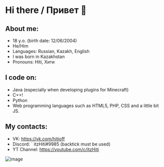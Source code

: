 # Hi there / Привет 👋

## About me:
- 18 y.o. (birth date: 12/06/2004)
- He/Him
- Languages: Russian, Kazakh, English
- I was born in Kazakhstan
- Pronouns: Hiti, Хити

## I code on:
- Java (especially when developing plugins for Minecraft)
- C++!
- Python
- Web programming languages such as HTML5, PHP, CSS and a little bit JS.

## My contacts:
- VK: https://vk.com/hitioff
- Discord: ` itzHiti#9985 (backtick must be used)
- YT Channel: https://youtube.com/c/itzHiti

![image](https://user-images.githubusercontent.com/81374715/192485858-0914f1b8-0ea6-4d9e-b619-43a7535a54d6.png)
